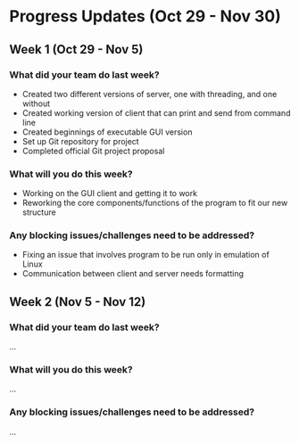 # Progress Updates (Oct 29 - Nov 30)

## Week 1 (Oct 29 - Nov 5)

### What did your team do last week?
* Created two different versions of server, one with threading, and one without
* Created working version of client that can print and send from command line
* Created beginnings of executable GUI version
* Set up Git repository for project
* Completed official Git project proposal

### What will you do this week?
* Working on the GUI client and getting it to work
* Reworking the core components/functions of the program to fit our new structure

### Any blocking issues/challenges need to be addressed?
* Fixing an issue that involves program to be run only in emulation of Linux
* Communication between client and server needs formatting


## Week 2 (Nov 5 - Nov 12)

### What did your team do last week?
...

### What will you do this week?
...

### Any blocking issues/challenges need to be addressed?
...
